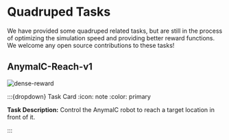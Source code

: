 # Quadruped Tasks

[asset-badge]: https://img.shields.io/badge/download%20asset-yes-blue.svg
[reward-badge]: https://img.shields.io/badge/dense%20reward-yes-green.svg

We have provided some quadruped related tasks, but are still in the process of optimizing the simulation speed and providing better reward functions. We welcome any open source contributions to these tasks!

## AnymalC-Reach-v1
![dense-reward][reward-badge]

:::{dropdown} Task Card
:icon: note
:color: primary

**Task Description:**
Control the AnymalC robot to reach a target location in front of it.

:::